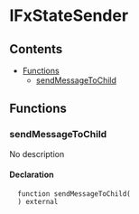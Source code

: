 # IFxStateSender





## Contents
<!-- START doctoc generated TOC please keep comment here to allow auto update -->
<!-- DON'T EDIT THIS SECTION, INSTEAD RE-RUN doctoc TO UPDATE -->

- [Functions](#functions)
  - [sendMessageToChild](#sendmessagetochild)

<!-- END doctoc generated TOC please keep comment here to allow auto update -->




## Functions

### sendMessageToChild
No description


#### Declaration
```solidity
  function sendMessageToChild(
  ) external
```





